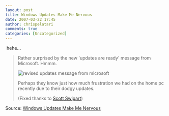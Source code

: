 ```yaml
---
layout: post
title: Windows Updates Make Me Nervous
date: 2007-03-22 17:45
author: chrispelatari
comments: true
categories: [Uncategorized]
---
```

<p> hehe...</p>
<blockquote>
  <p>Rather surprised by the new 'updates are ready' message from Microsoft. 
  Hmmm. 
  </p><p><img alt="revised updates message from microsoft" src="http://secretGeek.net/image/updates.PNG" /> 
  </p><p>Perhaps they know just how much frustration we had on the home pc recently 
  due to their dodgy updates. 
  </p><p>(Fixed thanks to <a href="http://www.google.com/search?hl=en&amp;q=windows+updates+swigart">Scott 
  Swigart</a>) </p></blockquote>
<p>Source: <a href="http://www.secretGeek.net/update_nervous.asp">Windows 
Updates Make Me Nervous<br /></a></p>
